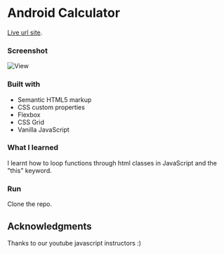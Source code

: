 # Android Calculator 

[Live url site](). 

### Screenshot

![View](./screenshot.jpg)

### Built with

- Semantic HTML5 markup
- CSS custom properties
- Flexbox
- CSS Grid
- Vanilla JavaScript

### What I learned

I learnt how to loop functions through html classes in JavaScript and the "this" keyword.

### Run

Clone the repo.

## Acknowledgments

Thanks to our youtube javascript instructors :)